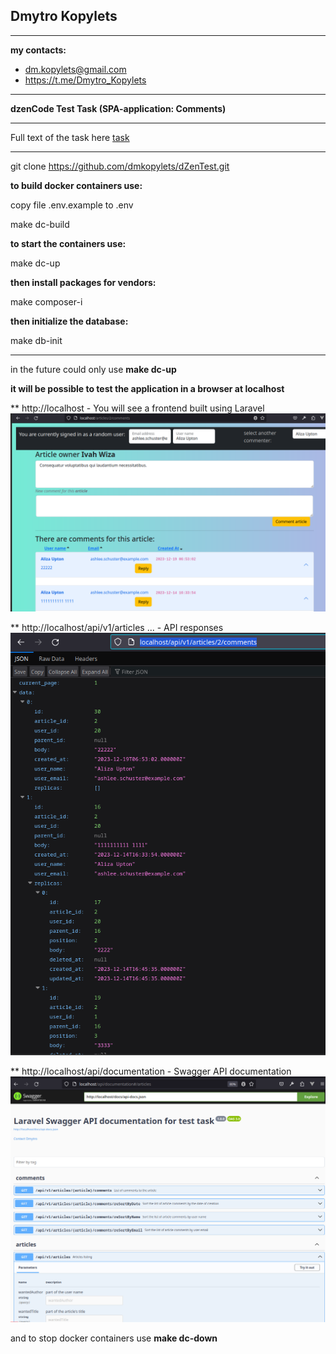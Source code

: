 ## Dmytro Kopylets
***

**my contacts:**
* dm.kopylets@gmail.com
* https://t.me/Dmytro_Kopylets

***

**dzenCode Test Task (SPA-application: Comments)**

***

Full text of the task here [task](task%2FPHP_Laravel_SPA_Application_comments.pdf)

***

git clone https://github.com/dmkopylets/dZenTest.git

**to build docker containers use:**

copy file .env.example to .env

make dc-build

**to start the containers use:**

make dc-up

**then install packages for vendors:**

make composer-i

**then initialize the database:**

make db-init

***

in the future could only use 
**make dc-up**

**it will be possible to test the application in a browser at localhost**

**  http://localhost - You will see a frontend built using Laravel
    ![frontend.png](task%2Ffrontend.png) 

**  http://localhost/api/v1/articles ... - API responses
    ![backend.png](task%2Fbackend.png)   

**  http://localhost/api/documentation - Swagger API documentation
    ![documentation.png](task%2Fdocumentation.png)    

and to stop docker containers use 
**make dc-down**


